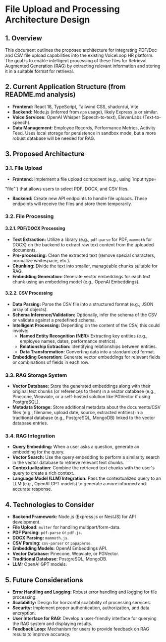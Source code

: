 # File Upload and Processing Architecture Design

## 1. Overview
This document outlines the proposed architecture for integrating PDF/Doc and CSV file upload capabilities into the existing VoiceLoop HR platform. The goal is to enable intelligent processing of these files for Retrieval Augmented Generation (RAG) by extracting relevant information and storing it in a suitable format for retrieval.

## 2. Current Application Structure (from README.md analysis)
- **Frontend:** React 18, TypeScript, Tailwind CSS, shadcn/ui, Vite
- **Backend:** Node.js (inferred from `npm` usage), likely Express.js or similar.
- **Voice Services:** OpenAI Whisper (Speech-to-text), ElevenLabs (Text-to-speech).
- **Data Management:** Employee Records, Performance Metrics, Activity Feed. Uses local storage for persistence in sandbox mode, but a more robust database will be needed for RAG.

## 3. Proposed Architecture

### 3.1. File Upload
- **Frontend:** Implement a file upload component (e.g., using `input type=


"file"`) that allows users to select PDF, DOCX, and CSV files.
- **Backend:** Create new API endpoints to handle file uploads. These endpoints will receive the files and store them temporarily.

### 3.2. File Processing

#### 3.2.1. PDF/DOCX Processing
- **Text Extraction:** Utilize a library (e.g., `pdf-parse` for PDF, `mammoth` for DOCX) on the backend to extract raw text content from the uploaded documents.
- **Pre-processing:** Clean the extracted text (remove special characters, normalize whitespace, etc.).
- **Chunking:** Divide the text into smaller, manageable chunks suitable for RAG.
- **Embedding Generation:** Generate vector embeddings for each text chunk using an embedding model (e.g., OpenAI Embeddings).

#### 3.2.2. CSV Processing
- **Data Parsing:** Parse the CSV file into a structured format (e.g., JSON array of objects).
- **Schema Inference/Validation:** Optionally, infer the schema of the CSV or validate against a predefined schema.
- **Intelligent Processing:** Depending on the content of the CSV, this could involve:
    - **Named Entity Recognition (NER):** Extracting key entities (e.g., employee names, dates, performance metrics).
    - **Relationship Extraction:** Identifying relationships between entities.
    - **Data Transformation:** Converting data into a standardized format.
- **Embedding Generation:** Generate vector embeddings for relevant fields or combinations of fields in each row.

### 3.3. RAG Storage System
- **Vector Database:** Store the generated embeddings along with their original text chunks (or references to them) in a vector database (e.g., Pinecone, Weaviate, or a self-hosted solution like PGVector if using PostgreSQL).
- **Metadata Storage:** Store additional metadata about the documents/CSV files (e.g., filename, upload date, source, extracted entities) in a traditional database (e.g., PostgreSQL, MongoDB) linked to the vector database entries.

### 3.4. RAG Integration
- **Query Embedding:** When a user asks a question, generate an embedding for the query.
- **Vector Search:** Use the query embedding to perform a similarity search in the vector database to retrieve relevant text chunks.
- **Contextualization:** Combine the retrieved text chunks with the user's query to create a rich context.
- **Language Model (LLM) Integration:** Pass the contextualized query to an LLM (e.g., OpenAI GPT models) to generate a more informed and accurate response.

## 4. Technologies to Consider
- **Backend Framework:** Node.js (Express.js or NestJS) for API development.
- **File Upload:** `multer` for handling multipart/form-data.
- **PDF Parsing:** `pdf-parse` or `pdf.js`.
- **DOCX Parsing:** `mammoth.js`.
- **CSV Parsing:** `csv-parser` or `papaparse`.
- **Embedding Models:** OpenAI Embeddings API.
- **Vector Database:** Pinecone, Weaviate, or PGVector.
- **Traditional Database:** PostgreSQL, MongoDB.
- **LLM:** OpenAI GPT models.

## 5. Future Considerations
- **Error Handling and Logging:** Robust error handling and logging for file processing.
- **Scalability:** Design for horizontal scalability of processing services.
- **Security:** Implement proper authentication, authorization, and data encryption.
- **User Interface for RAG:** Develop a user-friendly interface for querying the RAG system and displaying results.
- **Feedback Loop:** Mechanism for users to provide feedback on RAG results to improve accuracy.

